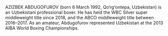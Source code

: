 AZIZBEK ABDUGOFUROV (born 6 March 1992, Qo‘rg‘ontepa, Uzbekistan) is an Uzbekistani professional boxer. He has held the WBC Silver super middleweight title since 2018, and the ABCO middleweight title between 2016–2017. As an amateur, Abdugofurov represented Uzbekistan at the 2013 AIBA World Boxing Championships.
